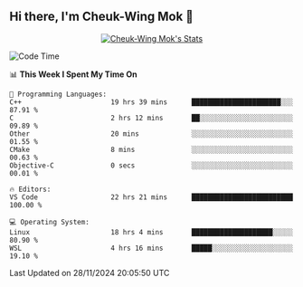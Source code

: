 ## Hi there, I'm Cheuk-Wing Mok 👋

<!--
**mozro0327/mozro0327** is a ✨ _special_ ✨ repository because its `README.md` (this file) appears on your GitHub profile.

Here are some ideas to get you started:

- 🔭 I’m currently working on ...
- 🌱 I’m currently learning ...
- 👯 I’m looking to collaborate on ...
- 🤔 I’m looking for help with ...
- 💬 Ask me about ...
- 📫 How to reach me: ...
- 😄 Pronouns: ...
- ⚡ Fun fact: ...
-->

<p align="center">
  <a href="https://github.com/mozro0327" class="rich-diff-level-one">
    <img src="https://github-readme-stats.vercel.app/api?username=mozro0327&title_color=333&text_color=777" alt="Cheuk-Wing Mok's Stats" >
    <!-- &hide=issues
    <img src="https://github-readme-stats.vercel.app/api?username=mozro0327&hide=issues&title_color=333&text_color=777" alt="Cheuk-Wing Mok's Stats" >
    -->
  </a>
</p>

<!--START_SECTION:waka-->
![Code Time](http://img.shields.io/badge/Code%20Time-3%2C067%20hrs%2010%20mins-blue)

📊 **This Week I Spent My Time On** 

```text
💬 Programming Languages: 
C++                      19 hrs 39 mins      ██████████████████████░░░   87.91 % 
C                        2 hrs 12 mins       ██░░░░░░░░░░░░░░░░░░░░░░░   09.89 % 
Other                    20 mins             ░░░░░░░░░░░░░░░░░░░░░░░░░   01.55 % 
CMake                    8 mins              ░░░░░░░░░░░░░░░░░░░░░░░░░   00.63 % 
Objective-C              0 secs              ░░░░░░░░░░░░░░░░░░░░░░░░░   00.01 % 

🔥 Editors: 
VS Code                  22 hrs 21 mins      █████████████████████████   100.00 % 

💻 Operating System: 
Linux                    18 hrs 4 mins       ████████████████████░░░░░   80.90 % 
WSL                      4 hrs 16 mins       █████░░░░░░░░░░░░░░░░░░░░   19.10 % 
```


 Last Updated on 28/11/2024 20:05:50 UTC
<!--END_SECTION:waka-->
